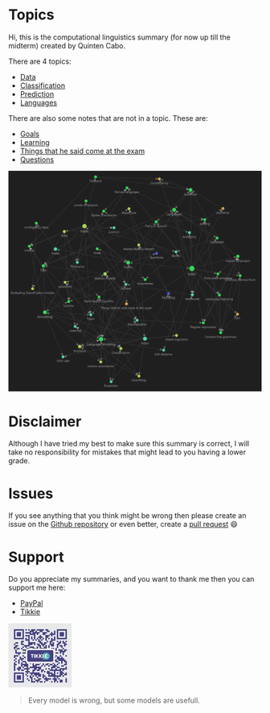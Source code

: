 # Topics 

Hi, this is the computational linguistics summary (for now up till the midterm) created by Quinten Cabo. 

There are 4 topics:

- [Data](Data/index.md)
- [Classification](Classification/index.md)
- [Prediction](Prediction/index.md)
- [Languages](Languages/index.md)

There are also some notes that are not in a topic. These are:

- [Goals](Other/Goals.md)
- [Learning](Other/Learning.md)
- [Things that he said come at the exam](Other/Things%20that%20he%20said%20come%20at%20the%20exam.md)
- [Questions](Prediction/Questions.md)

![Pasted image 20220322123634](images/Pasted%20image%2020220322123634.webp)

# Disclaimer 
Although I have tried my best to make sure this summary is correct, I will take no responsibility for mistakes that might lead to you having a lower grade. 

# Issues 
If you see anything that you think might be wrong then please create an issue on the [Github repository](https://github.com/tintin10q/computational-linguistics-summary) or even better, create a [pull request](https://www.dataschool.io/how-to-contribute-on-github/) 😄 

# Support
Do you appreciate my summaries, and you want to thank me then you can support me
here: 

- [PayPal](https://www.paypal.me/quintencabo)
- [Tikkie](https://tikkie.me/pay/tvc88f91200qmq9fujar)


![Tikkie qr code valid till april 4](images/tikkies.webp)

>Every model is wrong, but some models are usefull.